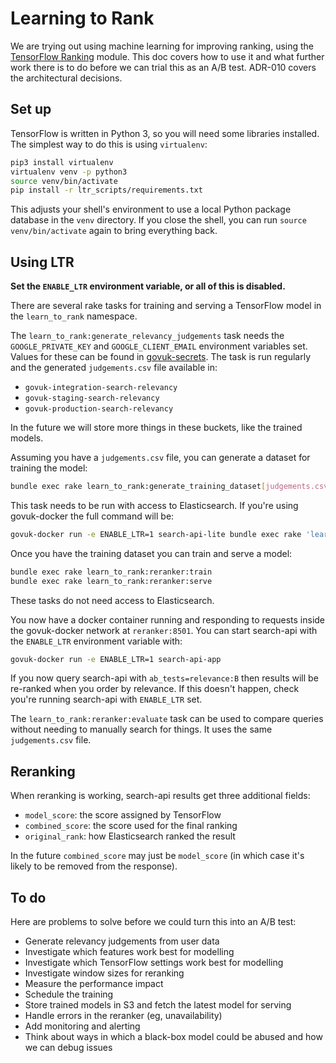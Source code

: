Learning to Rank
================

We are trying out using machine learning for improving ranking, using
the [TensorFlow Ranking][] module.  This doc covers how to use it and
what further work there is to do before we can trial this as an A/B
test.  ADR-010 covers the architectural decisions.

[TensorFlow Ranking]: https://github.com/tensorflow/ranking


Set up
------

TensorFlow is written in Python 3, so you will need some libraries
installed.  The simplest way to do this is using `virtualenv`:

```sh
pip3 install virtualenv
virtualenv venv -p python3
source venv/bin/activate
pip install -r ltr_scripts/requirements.txt
```

This adjusts your shell's environment to use a local Python package
database in the `venv` directory.  If you close the shell, you can run
`source venv/bin/activate` again to bring everything back.


Using LTR
---------

**Set the `ENABLE_LTR` environment variable, or all of this is disabled.**

There are several rake tasks for training and serving a TensorFlow
model in the `learn_to_rank` namespace.

The `learn_to_rank:generate_relevancy_judgements` task needs the
`GOOGLE_PRIVATE_KEY` and `GOOGLE_CLIENT_EMAIL` environment variables
set.  Values for these can be found in [govuk-secrets][].  The task is
run regularly and the generated `judgements.csv` file available in:

- `govuk-integration-search-relevancy`
- `govuk-staging-search-relevancy`
- `govuk-production-search-relevancy`

In the future we will store more things in these buckets, like the
trained models.

Assuming you have a `judgements.csv` file, you can generate a dataset
for training the model:

```sh
bundle exec rake learn_to_rank:generate_training_dataset[judgements.csv]
```

This task needs to be run with access to Elasticsearch.  If you're
using govuk-docker the full command will be:

```sh
govuk-docker run -e ENABLE_LTR=1 search-api-lite bundle exec rake 'learn_to_rank:generate_training_dataset[judgements.csv]'
```

Once you have the training dataset you can train and serve a model:

```sh
bundle exec rake learn_to_rank:reranker:train
bundle exec rake learn_to_rank:reranker:serve
```

These tasks do not need access to Elasticsearch.

You now have a docker container running and responding to requests
inside the govuk-docker network at `reranker:8501`.  You can start
search-api with the `ENABLE_LTR` environment variable with:

```sh
govuk-docker run -e ENABLE_LTR=1 search-api-app
```

If you now query search-api with `ab_tests=relevance:B` then results
will be re-ranked when you order by relevance.  If this doesn't
happen, check you're running search-api with `ENABLE_LTR` set.

The `learn_to_rank:reranker:evaluate` task can be used to compare
queries without needing to manually search for things.  It uses the
same `judgements.csv` file.

[govuk-secrets]: https://github.com/alphagov/govuk-secrets


Reranking
---------

When reranking is working, search-api results get three additional
fields:

- `model_score`: the score assigned by TensorFlow
- `combined_score`: the score used for the final ranking
- `original_rank`: how Elasticsearch ranked the result

In the future `combined_score` may just be `model_score` (in which
case it's likely to be removed from the response).


To do
-----

Here are problems to solve before we could turn this into an A/B test:

- Generate relevancy judgements from user data
- Investigate which features work best for modelling
- Investigate which TensorFlow settings work best for  modelling
- Investigate window sizes for reranking
- Measure the performance impact
- Schedule the training
- Store trained models in S3 and fetch the latest model for serving
- Handle errors in the reranker (eg, unavailability)
- Add monitoring and alerting
- Think about ways in which a black-box model could be abused and how we can debug issues
